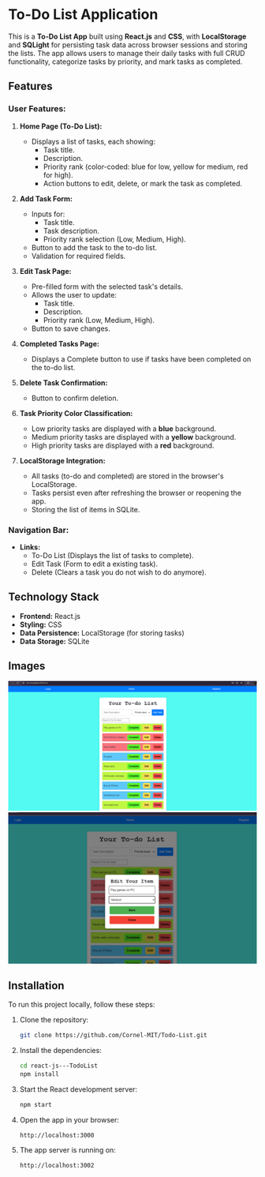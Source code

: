 # To-Do List Application
This is a **To-Do List App** built using **React.js** and **CSS**, with **LocalStorage** and **SQLight** for persisting task data across browser sessions and storing the lists. The app allows users to manage their daily tasks with full CRUD functionality, categorize tasks by priority, and mark tasks as completed.

## Features

### User Features:
1. **Home Page (To-Do List):**
   - Displays a list of tasks, each showing:
     - Task title.
     - Description.
     - Priority rank (color-coded: blue for low, yellow for medium, red for high).
     - Action buttons to edit, delete, or mark the task as completed.

2. **Add Task Form:**
   - Inputs for:
     - Task title.
     - Task description.
     - Priority rank selection (Low, Medium, High).
   - Button to add the task to the to-do list.
   - Validation for required fields.

3. **Edit Task Page:**
   - Pre-filled form with the selected task's details.
   - Allows the user to update:
     - Task title.
     - Description.
     - Priority rank (Low, Medium, High).
   - Button to save changes.

4. **Completed Tasks Page:**
   - Displays a Complete button to use if tasks have been completed on the to-do list.


5. **Delete Task Confirmation:**
   - Button to confirm deletion.
   
6. **Task Priority Color Classification:**
   - Low priority tasks are displayed with a **blue** background.
   - Medium priority tasks are displayed with a **yellow** background.
   - High priority tasks are displayed with a **red** background.


7. **LocalStorage Integration:**
   - All tasks (to-do and completed) are stored in the browser's LocalStorage.
   - Tasks persist even after refreshing the browser or reopening the app.
   - Storing the list of items in SQLite.


### Navigation Bar:
- **Links:**
  - To-Do List (Displays the list of tasks to complete).
  - Edit Task (Form to edit a existing task).
  - Delete (Clears a task you do not wish to do anymore).


## Technology Stack
- **Frontend:** React.js
- **Styling:** CSS
- **Data Persistence:** LocalStorage (for storing tasks)
- **Data Storage:** SQLite


## Images
![To-Do List Screen](src/images/Todo.png)
![Edit Task Form](src/images/Todo4.png)


## Installation
To run this project locally, follow these steps:

1. Clone the repository:
   ```bash
   git clone https://github.com/Cornel-MIT/Todo-List.git
   ```
2. Install the dependencies:
   ```bash
   cd react-js---TodoList
   npm install
   ```
3. Start the React development server:
   ```bash
   npm start
   ```
4. Open the app in your browser:
   ```
   http://localhost:3000

5. The app server is running on:
   ```
   http://localhost:3002   